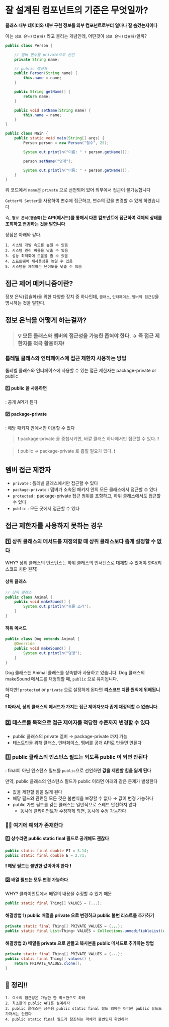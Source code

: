 # 잘 설계된 컴포넌트의 기준은 무엇일까?
**클래스 내부 데이터와 내부 구현 정보를 외부 컴포넌트로부터 얼마나 잘 숨겼는지이다**

이는 `정보 은닉(캡슐화)` 라고 불리는 개념인데, 어떤것이 `정보 은닉(캡슐화)`일까?

```java
public class Person {

    // 멤버 변수를 private으로 선언
    private String name;

    // public 생성자
    public Person(String name) {
        this.name = name;
    }

    public String getName() {
        return name;
    }

    public void setName(String name) {
        this.name = name;
    }
}

public class Main {
    public static void main(String[] args) {
        Person person = new Person("철수", 25);

        System.out.println("이름: " + person.getName());

        person.setName("영애");

        System.out.println("이름: " + person.getName());
    }
}
```

위 코드에서 `name`은 `private` 으로 선언되어 있어 외부에서 접근이 불가능합니다

`Getter와 Setter`를 사용하여 변수에 접근하고, 변수의 값을 변경할 수 있게 하였습니다

즉, **`정보 은닉(캡슐화)`는 API(메서드)를 통해서 다른 컴포넌트에 접근하여 객체의 상태를 조회하고 변경하는 것을 말합니다**

장점은 아래와 같다.
```
1. 시스템 개발 속도를 높일 수 있음
2. 시스템 관리 비용을 낮출 수 있음
3. 성능 최적화에 도움을 줄 수 있음
4. 소프트웨어 재사용성을 높일 수 있음
5. 시스템을 제작하는 난이도를 낮출 수 있음
```

## 접근 제어 메커니즘이란?
정보 은닉(캡슐화)을 위한 다양한 장치 중 하나인데, `클래스`, `인터페이스`, `멤버의 접근성`을 명시하는 것을 말한다.

## 정보 은닉을 어떻게 하는걸까?
> ### 💡 모든 클래스와 멤버의 접근성을 가능한 좁혀야 한다. → 즉 접근 제한자를 적극 활용하자!

### 톱레벨 클래스와 인터페이스에 접근 제한자 사용하는 방법
톱레벨 클래스와 인터페이스에 사용할 수 있는 접근 제한자는 package-private or public

#### 1️⃣ public 을 사용하면
: 공개 API가 된다

#### 2️⃣ package-private
: 해당 패키지 안에서만 이용할 수 있다

> ❗️ package-private 을 중첩시키면, 바깥 클래스 하나에서만 접근할 수 있다. ❗️

> ❗️ public → package-private 로 좁힐 필요가 있다. ❗️

## 멤버 접근 제한자
* `private` : 톱레벨 클래스에서만 접근할 수 있다
* `package-private` : 맴버가 소속된 패키지 안의 모든 클래스에서 접근할 수 있다
* `protected` : package-private 접근 범위를 포함하고, 하위 클래스에서도 접근할 수 있다
* `public` : 모든 곳에서 접근할 수 있다

## 접근 제한자를 사용하지 못하는 경우
### 1️⃣ 상위 클래스의 메서드를 재정의할 때 상위 클래스보다 좁게 설정할 수 없다
WHY? 상위 클래스의 인스턴스는 하위 클래스의 인서턴스로 대체할 수 있어야 한다(리스코프 치환 원칙)

#### 상위 클래스
```java
// 상위 클래스
public class Animal {
    public void makeSound() {
        System.out.println("동물 소리");
    }
}
```

#### 하위 메서드
```java
public class Dog extends Animal {
    @Override
    public void makeSound() {
        System.out.println("멍멍");
    }
}
```

Dog 클래스는 Animal 클래스를 상속받아 사용하고 있습니다. Dog 클래스의 makeSound 메서드를 재정의할 때, `public` 으로 유지됩니다.

하지만! `protected` or `private` 으로 설정하게 된다면 **리스코프 치환 원칙에 위배됩니다**

**❗️ 따라서, 상위 클래스의 메서드가 가지는 접근 제어자보다 좁게 재정의할 수 없습니다.**

### 2️⃣ 테스트를 목적으로 접근 제어자를 적당한 수준까지 변경할 수 있다
* public 클래스의 private 멤버 → package-private 까지 가능
* 테스트만을 위해 클래스, 인터페이스, 멤버를 공개 API로 만들면 안된다

### 3️⃣ public 클래스의 인스턴스 필드는 되도록 public 이 되면 안된다
: final이 아닌 인스턴스 필드를 `public`으로 선언하면 **값을 제한할 힘을 잃게 된다**

만약, public 클래스의 인스턴스 필드가 public 이라면 아래와 같은 문제가 발생한다
* 값을 제한할 힘을 잃게 된다
* 해당 필드와 관련된 모든 것은 불변식을 보장할 수 없다 → 값이 변경 가능하다
* public 가변 필드를 갖는 클래스는 일반적으로 스레드 안전하지 않다
    * 동시에 클라이언트가 수정하게 되면, 동시에 수정 가능하다

### 🙋‍♀️ 여기에 예외가 존재한다
#### 1️⃣ 상수라면 public static final 필드로 공개해도 괜찮다

```java
public static final double PI = 3.14;
public static final double E = 2.71;
```

**❗️ 해당 필드는 불변한 값이어야 한다 ❗️**

#### 2️⃣ 배열 필드는 모두 변경 가능하다
WHY? 클라이언트에서 배열의 내용을 수정할 수 있기 때문

```java
public static final Thing[] VALUES = {...};
```

#### 해결방법 1) public 배열을 private 으로 변경하고 public 불변 리스트를 추가하기
```java
private static final Thing[] PRIVATE_VALUES = {...};
public static final List<Thing> VALUES = Collections.unmodifiableList(Arrays.asList(PRIVATE_VALUES));
```

#### 해결방법 2) 배열을 private 으로 만들고 복사본을 public 메서드로 추가하는 방법
```java
private static final Thing[] PRIVATE_VALUES = {...};
public static final Thing[] values() {
    return PRIVATE_VALUES.clone();
}
```

## 🎯 정리!!
```
1. 요소의 접근성은 가능한 한 최소한으로 하라
2. 최소한의 public API를 설계하자
3. public 클래스는 상수용 public static final 필드 외에는 어떠한 public 필드도 가져서는 안된다
4. public static final 필드가 참조하는 객체가 불변인지 확인하라
```